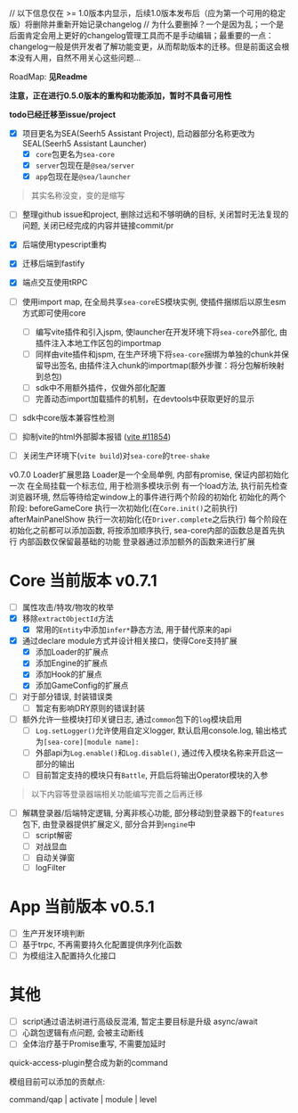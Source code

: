 // 以下信息仅在 >= 1.0版本内显示，后续1.0版本发布后（应为第一个可用的稳定版）将删除并重新开始记录changelog
// 为什么要删掉？一个是因为乱；一个是后面肯定会用上更好的changelog管理工具而不是手动编辑；最重要的一点：changelog一般是供开发者了解功能变更，从而帮助版本的迁移。但是前面这会根本没有人用，自然不用关心这些问题...

RoadMap: **见Readme**

**注意，正在进行0.5.0版本的重构和功能添加，暂时不具备可用性**

**todo已经迁移至issue/project**

- [x] 项目更名为SEA(Seerh5 Assistant Project), 启动器部分名称更改为SEAL(Seerh5 Assistant Launcher)
  - [x] `core`包更名为`sea-core`
  - [x] `server`包现在是`@sea/server`
  - [x] `app`包现在是`@sea/launcher`
> 其实名称没变，变的是缩写

- [ ] 整理github issue和project, 删除过远和不够明确的目标, 关闭暂时无法复现的问题, 关闭已经完成的内容并链接commit/pr

- [x] 后端使用typescript重构
- [x] 迁移后端到fastify
- [x] 端点交互使用tRPC

- [ ] 使用import map, 在全局共享`sea-core`ES模块实例, 使插件捆绑后以原生esm方式即可使用core
  - [ ] 编写vite插件和引入jspm, 使launcher在开发环境下将`sea-core`外部化, 由插件注入本地工作区包的importmap
  - [ ] 同样由vite插件和jspm, 在生产环境下将`sea-core`捆绑为单独的chunk并保留导出签名, 由插件注入chunk的importmap(额外步骤：将分包解析映射到总包)
  - [ ] sdk中不用额外插件，仅做外部化配置
  - [ ] 完善动态import加载插件的机制，在devtools中获取更好的显示
- [ ] sdk中core版本兼容性检测
- [ ] 抑制vite的html外部脚本报错 ([vite #11854](https://github.com/vitejs/vite/pull/11854))
- [ ] 关闭生产环境下(`vite build`)对`sea-core`的`tree-shake`

v0.7.0
Loader扩展思路
Loader是一个全局单例, 内部有promise, 保证内部初始化一次
在全局挂载一个标志位, 用于检测多模块示例
有一个load方法, 执行前先检查浏览器环境, 然后等待给定window上的事件进行两个阶段的初始化
初始化的两个阶段:
beforeGameCore 执行一次初始化(在`Core.init()`之前执行)
afterMainPanelShow 执行一次初始化(在`Driver.complete`之后执行)
每个阶段在初始化之前都可以添加函数, 将按添加顺序执行, sea-core内部的函数总是首先执行
内部函数仅保留最基础的功能
登录器通过添加额外的函数来进行扩展

# Core 当前版本 v0.7.1

- [ ] 属性攻击/特攻/物攻的枚举
- [x] 移除`extractObjectId`方法
  - [x] 常用的`Entity`中添加`infer*`静态方法, 用于替代原来的api
- [x] 通过declare module方式并设计相关接口，使得Core支持扩展
  - [x] 添加Loader的扩展点
  - [x] 添加Engine的扩展点
  - [x] 添加Hook的扩展点
  - [x] 添加GameConfig的扩展点
- [ ] 对于部分错误, 封装错误类
  - [ ] 暂定有影响DRY原则的错误封装
- [ ] 额外允许一些模块打印关键日志, 通过`common`包下的`log`模块启用
  - [ ] `Log.setLogger()`允许使用自定义logger, 默认启用console.log, 输出格式为`[sea-core][module name]:`
  - [ ] 外部api为`Log.enable()`和`Log.disable()`, 通过传入模块名称来开启这一部分的输出
  - [ ] 目前暂定支持的模块只有`Battle`, 开启后将输出Operator模块的入参

> 以下内容等登录器端相关功能编写完善之后再迁移
 
- [ ] 解耦登录器/后端特定逻辑, 分离非核心功能, 部分移动到登录器下的`features`包下, 由登录器提供扩展定义, 部分合并到`engine`中
  - [ ] script解密
  - [ ] 对战显血
  - [ ] 自动关弹窗
  - [ ] logFilter

# App 当前版本 v0.5.1

- [ ] 生产开发环境判断
- [ ] 基于trpc, 不再需要持久化配置提供序列化函数
- [ ] 为模组注入配置持久化接口

# 其他

- [ ] script通过语法树进行高级反混淆, 暂定主要目标是升级 async/await
- [ ] 心跳包逻辑有点问题, 会被主动断线
- [ ] 全体治疗基于Promise重写, 不需要加延时

quick-access-plugin整合成为新的command

模组目前可以添加的贡献点: 

command/qap | activate | module | level

